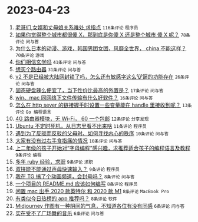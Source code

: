 # 2023-04-23

1. [老哥们,女婿和丈母娘关系难处,求指点](https://www.v2ex.com/t/934693) `116条评论` `程序员`
1. [如果你觉得整个城市都很傻 X，那到底是你傻 X 还是整个城市 傻 X 呢？](https://www.v2ex.com/t/934666) `78条评论` `问与答`
1. [为什么日本的动漫、游戏，韩国男团女团，风靡全世界， china 不能这样？](https://www.v2ex.com/t/934702) `70条评论` `游戏`
1. [你们相信玄学吗](https://www.v2ex.com/t/934672) `41条评论` `问与答`
1. [想买个路由器](https://www.v2ex.com/t/934670) `31条评论` `问与答`
1. [v2 不是已经被大陆网封锁了吗，怎么还有敏感字这么🐮逼的功能存在](https://www.v2ex.com/t/934699) `26条评论` `问与答`
1. [固态硬盘辣么便宜了，当下性价比最高的外置是？](https://www.v2ex.com/t/934657) `17条评论` `问与答`
1. [win、mac 同网络下文件传输有什么好软件？](https://www.v2ex.com/t/934659) `16条评论` `问与答`
1. [怎么在 http sever 的链接握手时设置一些变量能在 handle 里接收到呢？](https://www.v2ex.com/t/934674) `13条评论` `Go 编程语言`
1. [4G 路由器模块，无 Wi-Fi， 60 一个包邮](https://www.v2ex.com/t/934653) `12条评论` `分享发现`
1. [Ubuntu 不定时死机，从日志里看不出来啥](https://www.v2ex.com/t/934667) `11条评论` `程序员`
1. [遇到为了反驳而反驳的父母时、如何寻找内心的秩序](https://www.v2ex.com/t/934710) `10条评论` `问与答`
1. [大家有没有过右手食指痛的情况](https://www.v2ex.com/t/934698) `10条评论` `问与答`
1. [上二年级的孩子开始对“字母编程”感兴趣，求推荐适合孩子的编程语言及教程](https://www.v2ex.com/t/934690) `9条评论` `编程`
1. [多年 ruby 经验，求职](https://www.v2ex.com/t/934681) `9条评论` `求职`
1. [双拼能不能通过声母快速输入？](https://www.v2ex.com/t/934654) `9条评论` `程序员`
1. [我在 TG 搞了个动画频道，会封号吗？](https://www.v2ex.com/t/934703) `8条评论` `问与答`
1. [一个项目的 README.md 应该如何编写](https://www.v2ex.com/t/934678) `8条评论` `程序员`
1. [闲置 mac 出手 2020 款英特尔 和 2020 款 M1](https://www.v2ex.com/t/934663) `8条评论` `MacBook Pro`
1. [有类似今日热榜的 app 推荐吗？](https://www.v2ex.com/t/934660) `8条评论` `软件`
1. [Midjourney 作图有一种阴间的气息，不知道各位有没有同感](https://www.v2ex.com/t/934686) `6条评论` `问与答`
1. [实在受不了广场舞的音乐](https://www.v2ex.com/t/934685) `6条评论` `问与答`
